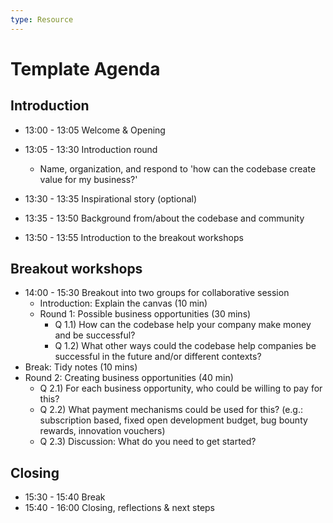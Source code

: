 ```yaml
---
type: Resource
---
```


# Template Agenda

## Introduction

* 13:00 - 13:05 Welcome & Opening  
* 13:05 - 13:30 Introduction round  
  * Name, organization, and respond to 'how can the codebase create value for my business?'  

* 13:30 - 13:35 Inspirational story (optional)  
* 13:35 - 13:50 Background from/about the codebase and community  
* 13:50 - 13:55 Introduction to the breakout workshops  

## Breakout workshops

* 14:00 - 15:30 Breakout into two groups for collaborative session  
  * Introduction: Explain the canvas (10 min)
  * Round 1: Possible business opportunities (30 mins)
    * Q 1.1) How can the codebase help your company make money and be successful?
    * Q 1.2) What other ways could the codebase help companies be successful in the future and/or different contexts?
* Break: Tidy notes (10 mins)  
* Round 2: Creating business opportunities (40 min)  
    * Q 2.1) For each business opportunity, who could be willing to pay for this? 
    * Q 2.2) What payment mechanisms could be used for this? (e.g.: subscription based, fixed open development budget, bug bounty rewards, innovation vouchers)
    * Q 2.3) Discussion: What do you need to get started?

## Closing

* 15:30 - 15:40 Break  
* 15:40 - 16:00 Closing, reflections & next steps  
